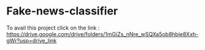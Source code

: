 # Fake-news-classifier

To avail this project click on the link : https://drive.google.com/drive/folders/1mGiZs_nNre_wSQXa5ob8hbje8Xxh-gWr?usp=drive_link
